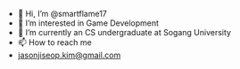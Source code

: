 - 👋 Hi, I’m @smartflame17
- 👀 I’m interested in Game Development
- 🌱 I’m currently an CS undergraduate at Sogang University
- 📫 How to reach me
-   jasonjiseop.kim@gmail.com

<!---
smartflame17/smartflame17 is a ✨ special ✨ repository because its `README.md` (this file) appears on your GitHub profile.
You can click the Preview link to take a look at your changes.
--->
